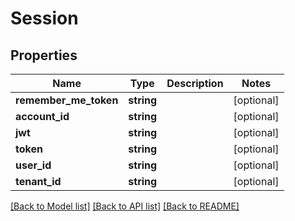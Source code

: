 # Session

## Properties
Name | Type | Description | Notes
------------ | ------------- | ------------- | -------------
**remember_me_token** | **string** |  | [optional] 
**account_id** | **string** |  | [optional] 
**jwt** | **string** |  | [optional] 
**token** | **string** |  | [optional] 
**user_id** | **string** |  | [optional] 
**tenant_id** | **string** |  | [optional] 

[[Back to Model list]](../README.md#documentation-for-models) [[Back to API list]](../README.md#documentation-for-api-endpoints) [[Back to README]](../README.md)


